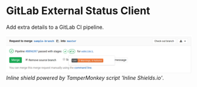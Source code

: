 # GitLab External Status Client

Add extra details to a GitLab CI pipeline.

![Sample Output](assets/shield-status.png)
*Inline shield powered by TamperMonkey script 'Inline Shields.io'*.
